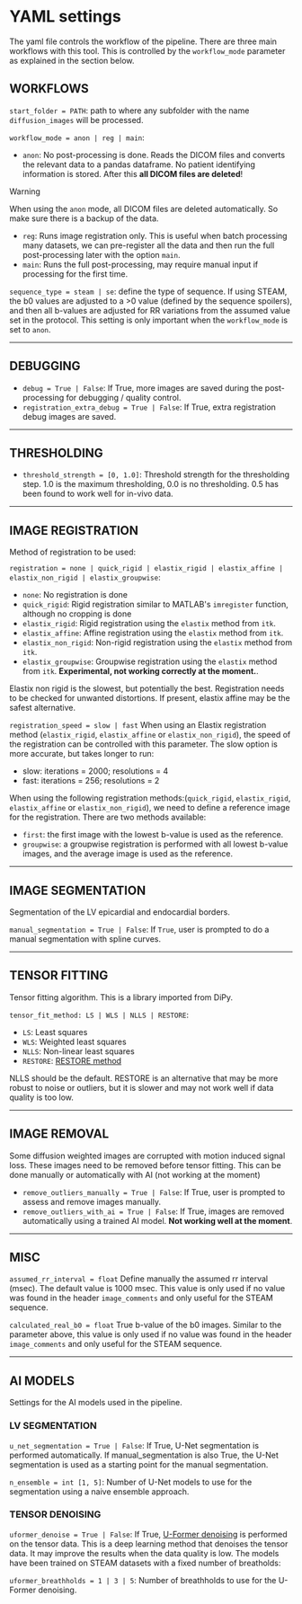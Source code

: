 # YAML settings

The yaml file controls the workflow of the pipeline.
There are three main workflows with this tool. This is controlled by the `workflow_mode` parameter as explained in the section below.

## WORKFLOWS

`start_folder = PATH`: path to where any subfolder with the name `diffusion_images` will be processed.

`workflow_mode = anon | reg | main`:

- `anon`: No post-processing is done. Reads the DICOM files and converts the relevant data to a pandas dataframe. No patient identifying information is stored. After this **all DICOM files are deleted**!

>[!WARNING]
> When using the `anon` mode, all DICOM files are deleted automatically. So make sure there is a backup of the data.

- `reg`: Runs image registration only. This is useful when batch processing many datasets, we can pre-register all the data and then run the full post-processing later with the option `main`.
- `main`: Runs the full post-processing, may require manual input if processing for the first time.

`sequence_type = steam | se`: define the type of sequence. If using STEAM, the b0 values are adjusted to a >0 value (defined by the sequence spoilers), and then all b-values are adjusted for RR variations from the assumed value set in the protocol.
This setting is only important when the `workflow_mode` is set to `anon`.

---

## DEBUGGING

- `debug = True | False`: If True, more images are saved during the post-processing for debugging / quality control.
- `registration_extra_debug = True | False`: If True, extra registration debug images are saved.

---

## THRESHOLDING

- `threshold_strength = [0, 1.0]`: Threshold strength for the thresholding step. 1.0 is the maximum thresholding, 0.0 is no thresholding. 0.5 has been found to work well for in-vivo data.

---

## IMAGE REGISTRATION

Method of registration to be used:

`registration = none | quick_rigid | elastix_rigid | elastix_affine | elastix_non_rigid | elastix_groupwise`:

- `none`: No registration is done
- `quick_rigid`: Rigid registration similar to MATLAB's `imregister` function, although no cropping is done
- `elastix_rigid`: Rigid registration using the `elastix` method from `itk`.
- `elastix_affine`: Affine registration using the `elastix` method from `itk`.
- `elastix_non_rigid`: Non-rigid registration using the `elastix` method from `itk`.
- `elastix_groupwise`: Groupwise registration using the `elastix` method from `itk`. **Experimental, not working correctly at the moment.**.

Elastix non rigid is the slowest, but potentially the best. Registration needs to be checked for unwanted distortions. 
If present, elastix affine may be the safest alternative.

`registration_speed = slow | fast`
When using an Elastix registration method (`elastix_rigid`, `elastix_affine` or `elastix_non_rigid`), 
the speed of the registration can be controlled with this parameter. 
The slow option is more accurate, but takes longer to run:
- slow: iterations = 2000; resolutions = 4
- fast: iterations = 256; resolutions = 2

When using the following registration methods:(`quick_rigid`, `elastix_rigid`, `elastix_affine` or `elastix_non_rigid`),
we need to define a reference image for the registration. There are two methods available:
- `first`: the first image with the lowest b-value is used as the reference.
- `groupwise`: a groupwise registration is performed with all lowest b-value images, 
and the average image is used as the reference.

---

## IMAGE SEGMENTATION
Segmentation of the LV epicardial and endocardial borders.

`manual_segmentation = True | False`: If `True`, user is prompted to do a manual segmentation with spline curves.

---

## TENSOR FITTING
Tensor fitting algorithm. This is a library imported from DiPy.

`tensor_fit_method: LS | WLS | NLLS | RESTORE`:
  - `LS`: Least squares
  - `WLS`: Weighted least squares
  - `NLLS`: Non-linear least squares
  - `RESTORE`: [RESTORE method](https://onlinelibrary.wiley.com/doi/10.1002/mrm.20426)

NLLS should be the default. 
RESTORE is an alternative that may be more robust to noise or outliers, 
but it is slower and may not work well if data quality is too low.

---

## IMAGE REMOVAL

Some diffusion weighted images are corrupted with motion induced signal loss. 
These images need to be removed before tensor fitting. 
This can be done manually or automatically with AI (not working at the moment) 

- `remove_outliers_manually = True | False`: If True, user is prompted to assess and remove images manually.
- `remove_outliers_with_ai = True | False`: If True, images are removed automatically using a trained AI model. **Not working well at the moment**.

---

## MISC

`assumed_rr_interval = float` Define manually the assumed rr interval (msec). The default value is 1000 msec.
This value is only used if no value was found in the header `image_comments` and only useful for the STEAM sequence.

`calculated_real_b0 = float` True b-value of the b0 images. Similar to the parameter above, 
this value is only used if no value was found in the header `image_comments` and only useful for the STEAM sequence.

---

## AI MODELS

Settings for the AI models used in the pipeline.

### LV SEGMENTATION

`u_net_segmentation = True | False`: If True, U-Net segmentation is performed automatically. 
If manual_segmentation is also True, the U-Net segmentation is used as a starting point for the manual segmentation.

`n_ensemble = int [1, 5]`: Number of U-Net models to use for the segmentation using a naive ensemble approach.

### TENSOR DENOISING

`uformer_denoise = True | False`: If True, [U-Former denoising](https://link.springer.com/chapter/10.1007/978-3-031-12053-4_8) 
is performed on the tensor data. 
This is a deep learning method that denoises the tensor data. 
It may improve the results when the data quality is low. 
The models have been trained on STEAM datasets with a fixed number of breatholds:

`uformer_breathholds = 1 | 3 | 5`: Number of breathholds to use for the U-Former denoising.
